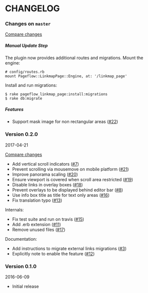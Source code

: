 # CHANGELOG

### Changes on `master`

[Compare changes](http://github.com/codevise/pageflow-linkmap-page/compare/v0.2.0...master)

##### Manual Update Step

The plugin now provides additional routes and migrations. Mount the engine:

    # config/routes.rb
    mount Pageflow::LinkmapPage::Engine, at: '/linkmap_page'

Install and run migrations:

    $ rake pageflow_linkmap_page:install:migrations
    $ rake db:migrate

##### Features

- Support mask image for non rectangular areas
  ([#22](https://github.com/codevise/pageflow-linkmap-page/pull/22))

### Version 0.2.0

2017-04-21

[Compare changes](http://github.com/codevise/pageflow-linkmap-page/compare/v0.1.0...v0.2.0)

- Add vertical scroll indicators
  ([#7](https://github.com/codevise/pageflow-linkmap-page/pull/7))
- Prevent scrolling via mousemove on mobile platform
  ([#21](https://github.com/codevise/pageflow-linkmap-page/pull/21))
- Improve panorama scaling
  ([#20](https://github.com/codevise/pageflow-linkmap-page/pull/20))
- Ensure viewport is covered when scroll area restricted
  ([#19](https://github.com/codevise/pageflow-linkmap-page/pull/19))
- Disable links in overlay boxes
  ([#18](https://github.com/codevise/pageflow-linkmap-page/pull/18))
- Prevent overlays to be displayed behind editor bar
  ([#8](https://github.com/codevise/pageflow-linkmap-page/pull/8))
- Use info box title as title for text only areas
  ([#16](https://github.com/codevise/pageflow-linkmap-page/pull/16))
- Fix translation typo
  ([#13](https://github.com/codevise/pageflow-linkmap-page/pull/13))

Internals:

- Fix test suite and run on travis
  ([#15](https://github.com/codevise/pageflow-linkmap-page/pull/15))
- Add .erb extension
  ([#11](https://github.com/codevise/pageflow-linkmap-page/pull/11))
- Remove unused files
  ([#17](https://github.com/codevise/pageflow-linkmap-page/pull/17))

Documentation:

- Add instructions to migrate external links migrations
  ([#3](https://github.com/codevise/pageflow-linkmap-page/pull/3))
- Explicitly note to enable the feature
  ([#12](https://github.com/codevise/pageflow-linkmap-page/pull/12))

### Version 0.1.0

2016-06-09

- Initial release
